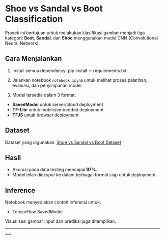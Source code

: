 # Shoe vs Sandal vs Boot Classification

Proyek ini bertujuan untuk melakukan klasifikasi gambar menjadi tiga kategori: **Boot**, **Sandal**, dan **Shoe** menggunakan model CNN (Convolutional Neural Network).

## Cara Menjalankan

1. Install semua dependency:
pip install -r requirements.txt

2. Jalankan notebook `notebook.ipynb` untuk melihat proses pelatihan, evaluasi, dan penyimpanan model.

3. Model tersedia dalam 3 format:
- **SavedModel** untuk server/cloud deployment
- **TF-Lite** untuk mobile/embedded deployment
- **TFJS** untuk browser deployment

## Dataset

Dataset yang digunakan: [Shoe vs Sandal vs Boot Dataset](https://www.kaggle.com/datasets/hasibalmuzdadid/shoe-vs-sandal-vs-boot-dataset-15k-images)

## Hasil

- Akurasi pada data testing mencapai **97%**.
- Model telah diekspor ke dalam berbagai format siap untuk deployment.

## Inference

Notebook menyediakan contoh inferensi untuk:
- TensorFlow SavedModel

Visualisasi gambar input dan prediksi juga ditampilkan.

---
"""
